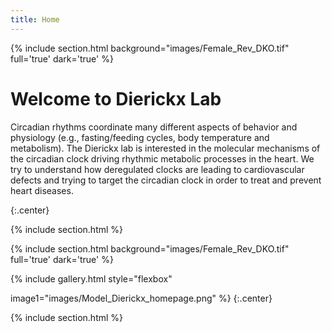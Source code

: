 ```yaml
---
title: Home
---
```

{% include section.html background="images/Female_Rev_DKO.tif" full='true' dark='true' %}

# Welcome to Dierickx Lab

 Circadian rhythms coordinate many different aspects of behavior and physiology (e.g., fasting/feeding cycles, body temperature and metabolism). The Dierickx lab is interested in the molecular mechanisms of the circadian clock driving rhythmic metabolic processes in the heart. We try to understand how deregulated clocks are leading to cardiovascular defects and trying to target the circadian clock in order to treat and prevent heart diseases.


{:.center}

{% include section.html %}


{% include section.html background="images/Female_Rev_DKO.tif" full='true' dark='true' %}

{% include gallery.html style="flexbox"

image1="images/Model_Dierickx_homepage.png"
%}
{:.center}

{% include section.html %}

